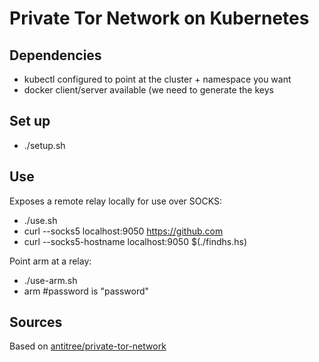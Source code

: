 # Private Tor Network on Kubernetes

## Dependencies

- kubectl configured to point at the cluster + namespace you want
- docker client/server available (we need to generate the keys 

## Set up

- ./setup.sh 

## Use

Exposes a remote relay locally for use over SOCKS:

- ./use.sh
- curl --socks5 localhost:9050 https://github.com
- curl --socks5-hostname localhost:9050 $(./findhs.hs)

Point arm at a relay:

- ./use-arm.sh
- arm #password is "password"

## Sources

Based on [antitree/private-tor-network](https://github.com/antitree/private-tor-network)
